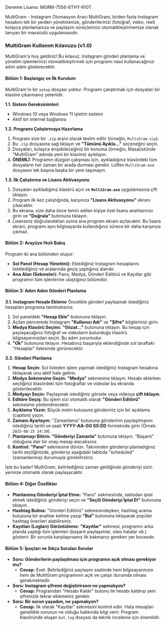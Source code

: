 Deneme Lisansı: MGRM-7556-6THY-R10T

MultiGram - Instagram Otomasyon Aracı
MultiGram, birden fazla Instagram hesabını tek bir yerden yönetmenize, gönderilerinizi (fotoğraf, video, reel) kolayca planlamanıza ve paylaşım süreçlerinizi otomatikleştirmenize olanak tanıyan bir masaüstü uygulamasıdır.

### **MultiGram Kullanım Kılavuzu (v1.0)**

MultiGram'a hoş geldiniz! Bu kılavuz, Instagram gönderi planlama ve yönetim işlemlerinizi otomatikleştirmek için programı nasıl kullanacağınızı adım adım gösterecektir.

#### **Bölüm 1: Başlangıç ve İlk Kurulum**

MultiGram'ın bir `setup` dosyası yoktur. Programı çalıştırmak için dosyaları bir klasöre çıkarmanız yeterlidir.

**1.1. Sistem Gereksinimleri**
* Windows 10 veya Windows 11 işletim sistemi
* Aktif bir internet bağlantısı

**1.2. Programı Çalıştırmaya Hazırlama**
1.  Program size bir `.zip` arşivi olarak teslim edilir (örneğin, `MultiGram.zip`).
2.  Bu `.zip` dosyasına sağ tıklayın ve **"Tümünü Ayıkla..."** seçeneğini seçin.
3.  Dosyaları, kolayca erişebileceğiniz bir konuma (örneğin, Masaüstünde "MultiGram" adında yeni bir klasöre) ayıklayın.
4.  **ÖNEMLİ:** Programın düzgün çalışması için, ayıkladığınız klasördeki tüm dosyaların her zaman bir arada durması gerekir. Lütfen `MultiGram.exe` dosyasını tek başına başka bir yere taşımayın.

**1.3. İlk Çalıştırma ve Lisans Aktivasyonu**
1.  Dosyaları ayıkladığınız klasörü açın ve **`MultiGram.exe`** uygulamasına çift tıklayın.
2.  Program ilk kez çalıştığında, karşınıza **"Lisans Aktivasyonu"** ekranı çıkacaktır.
3.  Bu ekrana, size daha önce temin edilen kişiye özel lisans anahtarınızı girin ve **"Doğrula"** butonuna tıklayın.
4.  Lisansınız doğrulandıktan sonra ana program ekranı açılacaktır. Bu lisans ekranı, programı aynı bilgisayarda kullandığınız sürece bir daha karşınıza çıkmaz.

#### **Bölüm 2: Arayüze Hızlı Bakış**

Program iki ana bölümden oluşur:
* **Sol Panel (Hesap Yönetimi):** Eklediğiniz Instagram hesaplarını listelediğiniz ve aralarında geçiş yaptığınız alandır.
* **Ana Alan (Sekmeler):** Pano, Medya, Gönderi Editörü ve Kayıtlar gibi programın tüm işlevlerine ulaştığınız bölümdür.

#### **Bölüm 3: Adım Adım Gönderi Planlama**

**3.1. Instagram Hesabı Ekleme**
Öncelikle gönderi paylaşmak istediğiniz hesapları programa tanıtmalısınız.
1.  Sol paneldeki **"Hesap Ekle"** butonuna tıklayın.
2.  Açılan pencerede Instagram **"Kullanıcı Adı"** ve **"Şifre"** bilgilerinizi girin.
3.  **Medya Klasörü Seçimi:** **"Gözat..."** butonuna tıklayın. Bu hesap için paylaşacağınız fotoğraf ve videoların bulunduğu klasörü bilgisayarınızdan seçin. Bu adım zorunludur.
4.  **"Ok"** butonuna tıklayın. Hesabınız başarıyla eklendiğinde sol taraftaki "Hesaplar" listesinde görünecektir.

**3.2. Gönderi Planlama**
1.  **Hesap Seçin:** Sol listeden işlem yapmak istediğiniz Instagram hesabına tıklayarak onu aktif hale getirin.
2.  **Medya Sekmesine Geçin:** **"Medya"** sekmesine tıklayın. Hesabı eklerken seçtiğiniz klasördeki tüm fotoğraflar ve videolar bu ekranda gösterilecektir.
3.  **Medyayı Seçin:** Paylaşmak istediğiniz görsele veya videoya **çift tıklayın**.
4.  **Editöre Geçiş:** Bu işlem sizi otomatik olarak **"Gönderi Editörü"** sekmesine yönlendirecektir.
5.  **Açıklama Yazın:** Büyük metin kutusuna gönderiniz için bir açıklama (caption) yazın.
6.  **Zamanı Ayarlayın:** "Zamanlama" kutusuna gönderinin paylaşılmasını istediğiniz tarihi ve saati **YYYY-AA-GG SS:DD** formatında girin (Örnek: `2025-08-25 14:30`).
7.  **Planlamayı Bitirin:** **"Gönderiyi Zamanla"** butonuna tıklayın. "Başarılı" olduğuna dair bir onay mesajı alacaksınız.
8.  **Kontrol:** **"Pano"** sekmesine dönün. Takvimden gönderiyi planladığınız tarihi seçtiğinizde, gönderiyi aşağıdaki tabloda "scheduled" (zamanlanmış) durumuyla görebilirsiniz.

İşte bu kadar! MultiGram, belirlediğiniz zaman geldiğinde gönderiyi sizin yerinize otomatik olarak paylaşacaktır.

#### **Bölüm 4: Diğer Özellikler**

* **Planlanmış Gönderiyi İptal Etme:** "Pano" sekmesinde, tablodan iptal etmek istediğiniz gönderiyi seçin ve **"Seçili Gönderiyi İptal Et"** butonuna tıklayın.
* **Hashtag Bulma:** "Gönderi Editörü" sekmesindeyken, hashtag arama kutusuna bir anahtar kelime yazıp **"Bul"** butonuna tıklayarak popüler hashtag önerileri alabilirsiniz.
* **Kayıtları (Logları) Görüntüleme:** **"Kayıtlar"** sekmesi, programın arka planda yaptığı tüm işlemleri (başarılı paylaşımlar, olası hatalar vb.) gösterir. Bir sorunla karşılaşırsanız ilk bakmanız gereken yer burasıdır.

#### **Bölüm 5: İpuçları ve Sıkça Sorulan Sorular**

* **Soru: Gönderilerin paylaşılması için programın açık olması gerekiyor mu?**
    * **Cevap:** Evet. Belirlediğiniz paylaşım saatinde hem bilgisayarınızın hem de MultiGram programının açık ve çalışır durumda olması gerekmektedir.
* **Soru: Instagram şifremi değiştirirsem ne yapmalıyım?**
    * **Cevap:** Programdan "Hesabı Kaldır" butonu ile hesabı kaldırıp yeni şifrenizle tekrar eklemeniz gerekir.
* **Soru: Bir sorun yaşadım, ne yapmalıyım?**
    * **Cevap:** İlk olarak "Kayıtlar" sekmesini kontrol edin. Hata mesajları genellikle sorunun ne olduğu hakkında bilgi verir. Program klasöründe oluşan `bot.log` dosyası da teknik inceleme için önemlidir.
